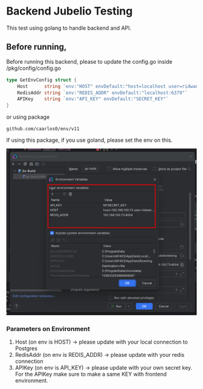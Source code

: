 # Backend Jubelio Testing

This test using golang to handle backend and API.

## Before running,
Before running this backend, please to update the config.go inside /pkg/config/config.go

```go
type GetEnvConfig struct {
	Host      string `env:"HOST" envDefault:"host=localhost user=ridwan password=mypassword dbname=jubeliotest port=5432 sslmode=disable TimeZone=Asia/Jakarta"`
	RedisAddr string `env:"REDIS_ADDR" envDefault:"localhost:6379"`
	APIKey    string `env:"API_KEY" envDefault:"SECRET_KEY"`
}
```

or using package 
```
github.com/caarlos0/env/v11
```
If using this package, if you use goland, please set the env on this.

![img.png](img.png)

### Parameters on Environment
1. Host (on env is HOST) -> please update with your local connection to Postgres
2. RedisAddr (on env is REDIS_ADDR) -> please update with your redis connection
3. APIKey (on env is API_KEY) -> please update with your own secret key.
For the APIKey make sure to make a same KEY with frontend environment.